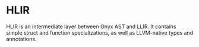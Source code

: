 # HLIR

HLIR is an intermediate layer between Onyx AST and LLIR.
It contains simple struct and function specializations, as well as LLVM-native types and annotations.
